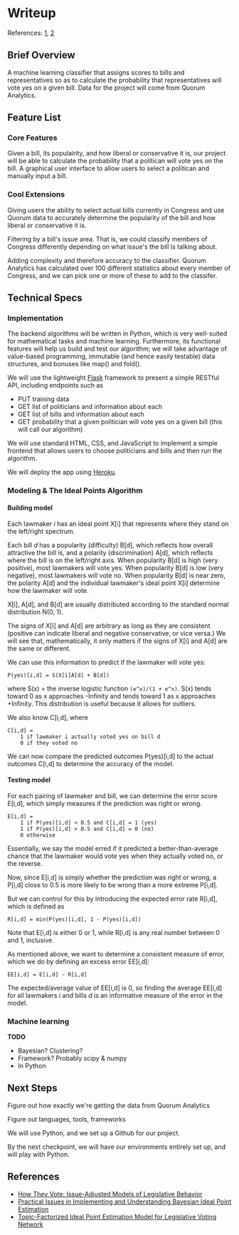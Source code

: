 # Writeup

References: [1](http://www.cs.columbia.edu/~blei/papers/GerrishBlei2012.pdf), [2](http://www.stat.columbia.edu/~gelman/research/published/171.pdf)

## Brief Overview

A machine learning classifier that assigns scores to bills and representatives so as to calculate the probability that representatives will vote yes on a given bill. Data for the project will come from Quorum Analytics.

## Feature List
### Core Features
Given a bill, its populairity, and how liberal or conservative it is, our project will be able to calculate the probability that a politican will vote yes on the bill.
A graphical user interface to allow users to select a politican and manually input a bill.
### Cool Extensions
Giving users the ability to select actual bills currently in Congress and use Quorum data to accurately determine the popularity of the bill and how liberal or conservative it is. 

Filtering by a bill's issue area. That is, we could classify members of Congress differently depending on what issue's the bill is talking about.

Adding complexity and therefore accuracy to the classifier. Quorum Analytics has calculated over 100 different statistics about every member of Congress, and we can pick one or more of these to add to the classifer. 

## Technical Specs

### Implementation

The backend algorithms will be written in Python, which is very well-suited for mathematical tasks and machine learning. Furthermore, its functional features will help us build and test our algorithm; we will take advantage of value-based programming, immutable (and hence easily testable) data structures, and bonuses like map() and fold().

We will use the lightweight [Flask](http://flask.pocoo.org/) framework to present a simple RESTful API, including endpoints such as

* PUT training data
* GET list of politicians and information about each
* GET list of bills and information about each
* GET probability that a given politician will vote yes on a given bill (this will call our algorithm)

We will use standard HTML, CSS, and JavaScript to implement a simple frontend that allows users to choose politicians and bills and then run the algorithm.

We will deploy the app using [Heroku](https://heroku.com).

### Modeling & The Ideal Points Algorithm

#### Building model

Each lawmaker *i* has an ideal point X[i] that represents where they stand on the left/right spectrum.

Each bill *d* has a popularity (difficulty) B[d], which reflects how overall attractive the bill is, and a polarity (discrimination) A[d], which reflects where the bill is on the left/right axis. When popularity B[d] is high (very positive), most lawmakers will vote yes. When popularity B[d] is low (very negative), most lawmakers will vote no. When popularity B[d] is near zero, the polarity A[d] and the individual lawmaker's ideal point X[i] determine how the lawmaker will vote.

X[i], A[d], and B[d] are usually distributed according to the standard normal distribution N(0, 1).

The signs of X[i] and A[d] are arbitrary as long as they are consistent (positive can indicate liberal and negative conservative, or vice versa.) We will see that, mathematically, it only matters if the signs of X[i] and A[d] are the same or different.

We can use this information to predict if the lawmaker will vote yes:

```
P(yes)[i,d] = S(X[i]A[d] + B[d])
```

where S(x) = the inverse logistic function `(e^x)/(1 + e^x)`. S(x) tends toward 0 as x approaches -Infinity and tends toward 1 as x approaches +Infinity. This distribution is useful because it allows for outliers.

We also know C[i,d], where

```
C[i,d] =
	1 if lawmaker i actually voted yes on bill d
	0 if they voted no
```

We can now compare the predicted outcomes P(yes)[i,d] to the actual outcomes C[i,d] to determine the accuracy of the model.

#### Testing model

For each pairing of lawmaker and bill, we can determine the error score E[i,d], which simply measures if the prediction was right or wrong.

```
E[i,d] =
	1 if P(yes)[i,d] < 0.5 and C[i,d] = 1 (yes)
	1 if P(yes)[i,d] > 0.5 and C[i,d] = 0 (no)
	0 otherwise
```

Essentially, we say the model erred if it predicted a better-than-average chance that the lawmaker would vote yes when they actually voted no, or the reverse.

Now, since E[i,d] is simply whether the prediction was right or wrong, a P[i,d] close to 0.5 is more likely to be wrong than a more extreme P[i,d].

But we can control for this by introducing the expected error rate R[i,d], which is defined as

```
R[i,d] = min(P(yes)[i,d], 1 - P(yes)[i,d])
```

Note that E[i,d] is either 0 or 1, while R[i,d] is any real number between 0 and 1, inclusive.

As mentioned above, we want to determine a consistent measure of error, which we do by defining an excess error EE[i,d]:

```
EE[i,d] = E[i,d] - R[i,d]
```

The expected/average value of EE[i,d] is 0, so finding the average EE[i,d] for all lawmakers *i* and bills *d* is an informative measure of the error in the model.

### Machine learning

**TODO**

* Bayesian? Clustering?
* Framework? Probably scipy & numpy
* In Python

## Next Steps
Figure out how exactly we're getting the data from Quorum Analytics

Figure out languages, tools, frameworks

We will use Python, and we set up a Github for our project. 

By the next checkpoint, we will have our environments entirely set up, and will
play with Python. 

## References

* [How They Vote: Issue-Adjusted Models of Legislative Behavior](http://www.cs.columbia.edu/~blei/papers/GerrishBlei2012.pdf)
* [Practical Issues in Implementing and Understanding
Bayesian Ideal Point Estimation](http://www.stat.columbia.edu/~gelman/research/published/171.pdf)
* [Topic-Factorized Ideal Point Estimation Model for
Legislative Voting Network](http://www.ccs.neu.edu/home/ypgu/papers/KDD14_Voting.pdf)

